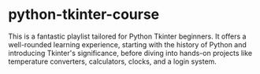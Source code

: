 # python-tkinter-course
This is a fantastic playlist tailored for Python Tkinter beginners. It offers a well-rounded learning experience, starting with the history of Python and introducing Tkinter's significance, before diving into hands-on projects like temperature converters, calculators, clocks, and a login system. 
